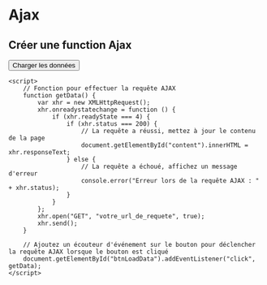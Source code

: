 # Ajax 

## Créer une function Ajax

<!DOCTYPE html>
<html>
<head>
    <title>Exemple AJAX en JavaScript Vanilla</title>
</head>
<body>
    <button id="btnLoadData">Charger les données</button>
    <div id="content"></div>

    <script>
        // Fonction pour effectuer la requête AJAX
        function getData() {
            var xhr = new XMLHttpRequest();
            xhr.onreadystatechange = function () {
                if (xhr.readyState === 4) {
                    if (xhr.status === 200) {
                        // La requête a réussi, mettez à jour le contenu de la page
                        document.getElementById("content").innerHTML = xhr.responseText;
                    } else {
                        // La requête a échoué, affichez un message d'erreur
                        console.error("Erreur lors de la requête AJAX : " + xhr.status);
                    }
                }
            };
            xhr.open("GET", "votre_url_de_requete", true);
            xhr.send();
        }

        // Ajoutez un écouteur d'événement sur le bouton pour déclencher la requête AJAX lorsque le bouton est cliqué
        document.getElementById("btnLoadData").addEventListener("click", getData);
    </script>
</body>
</html>